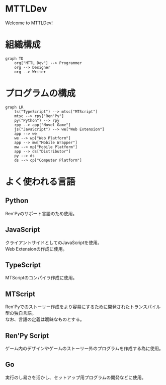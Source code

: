 # MTTLDev

Welcome to MTTLDev!

# 組織構成

```mermaid
graph TD
    org["MTTL Dev"] --> Programmer
    org --> Designer
    org --> Writer
```

# プログラムの構成

```mermaid
graph LR
    ts("TypeScript") --> mtsc["MTScript"]
    mtsc --> rpy["Ren'Py"]
    py("Python") --> rpy
    rpy --> app["Novel Game"]
    js("JavaScript") --> we["Web Extension"]
    app --> we
    we --> wp["Web Platform"]
    app --> mw["Mobile Wrapper"]
    mw --> mp["Mobile Platform"]
    app --> ds["Distributor"]
    py --> ds
    ds --> cp["Computer Platform"]
```

# よく使われる言語

## Python
Ren'Pyのサポート言語のため使用。  

## JavaScript
クライアントサイドとしてのJavaScriptを使用。  
Web Extensionの作成に使用。

## TypeScript
MTScriptのコンパイラ作成に使用。

## MTScript
Ren'Pyでのストーリー作成をより容易にするために開発されたトランスパイル型の独自言語。  
なお、言語の定義は曖昧なものとする。

## Ren'Py Script
ゲーム内のデザインやゲームのストーリー外のプログラムを作成する為に使用。

## Go
実行のし易さを活かし、セットアップ用プログラムの開発などに使用。
